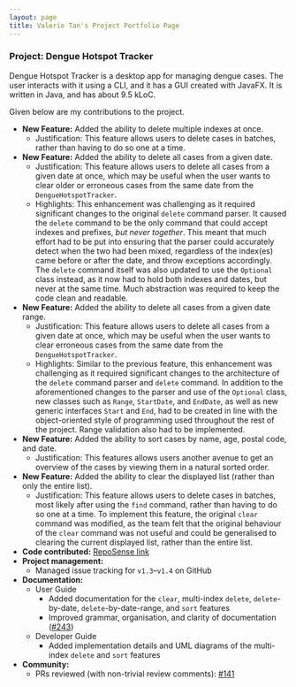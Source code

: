 ```yaml
---
layout: page
title: Valerie Tan's Project Portfolio Page
---
```


### Project: Dengue Hotspot Tracker

Dengue Hotspot Tracker is a desktop app for managing dengue cases.
The user interacts with it using a CLI, and it has a GUI created with JavaFX.
It is written in Java, and has about 9.5 kLoC.

Given below are my contributions to the project.

* **New Feature:** Added the ability to delete multiple indexes at once.
  * Justification: This feature allows users to delete cases in batches, rather than having to do so one at a time.
* **New Feature:** Added the ability to delete all cases from a given date.
  * Justification: This feature allows users to delete all cases from a given date at once, which may be useful
    when the user wants to clear older or erroneous cases from the same date from the `DengueHotspotTracker`.
  * Highlights: This enhancement was challenging as it required significant changes to the original `delete` command parser.
    It caused the `delete` command to be the only command that could accept indexes and prefixes, _but never together_.
    This meant that much effort had to be put into ensuring that the parser could accurately detect when the two had been mixed,
    regardless of the index(es) came before or after the date, and throw exceptions accordingly.
    The `delete` command itself was also updated to use the `Optional` class instead, as it now had to hold both indexes and dates,
    but never at the same time. Much abstraction was required to keep the code clean and readable.
* **New Feature:** Added the ability to delete all cases from a given date range.
  * Justification: This feature allows users to delete all cases from a given date at once, which may be useful
    when the user wants to clear erroneous cases from the same date from the `DengueHotspotTracker`.
  * Highlights: Similar to the previous feature, this enhancement was challenging as it required significant changes
    to the architecture of the `delete` command parser and `delete` command. In addition to the aforementioned changes
    to the parser and use of the `Optional` class, new classes such as `Range`, `StartDate`, and `EndDate`, as well as
    new generic interfaces `Start` and `End`, had to be created in line with the object-oriented style of programming
    used throughout the rest of the project. Range validation also had to be implemented.
* **New Feature:** Added the ability to sort cases by name, age, postal code, and date.
  * Justification: This features allows users another avenue to get an overview of the cases by viewing them in a natural sorted order.
* **New Feature:** Added the ability to clear the displayed list (rather than only the entire list).
  * Justification: This feature allows users to delete cases in batches, most likely after using the `find` command,
    rather than having to do so one at a time. To implement this feature, the original `clear` command was modified,
    as the team felt that the original behaviour of the `clear` command was not useful and could be generalised to
    clearing the current displayed list, rather than the entire list.
* **Code contributed:** [RepoSense link](https://nus-cs2103-ay2223s2.github.io/tp-dashboard/?search=valerietanhx)
* **Project management:**
  * Managed issue tracking for `v1.3`–`v1.4` on GitHub
* **Documentation:**
  * User Guide
    * Added documentation for the `clear`, multi-index `delete`, `delete`-by-date, `delete`-by-date-range, and `sort` features
    * Improved grammar, organisation, and clarity of documentation ([#243](https://github.com/AY2223S2-CS2103-W17-2/tp/pull/243))
  * Developer Guide
    * Added implementation details and UML diagrams of the multi-index `delete` and `sort` features
* **Community:**
  * PRs reviewed (with non-trivial review comments): [#141](https://github.com/AY2223S2-CS2103-W17-2/tp/pull/141)
